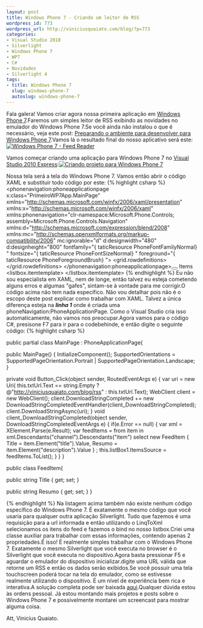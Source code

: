 ```yaml
---
layout: post
title: Windows Phone 7 - Criando um leitor de RSS
wordpress_id: 773
wordpress_url: http://viniciusquaiato.com/blog/?p=773
categories:
- Visual Studio 2010
- Silverlight
- Windows Phone 7
- WP7
- C#
- Novidades
- Silverlight 4
tags:
- title: Windows Phone 7
  slug: windows-phone-7
  autoslug: windows-phone-7
---
```



Fala galera! Vamos criar agora nossa primeira aplicação em [Windows Phone 7](http://www.windowsphone7series.com/).Faremos um simples leitor de RSS exibindo as novidades no emulador do Windows Phone 7.Se você ainda não instalou o que é necessário, veja este post: [Preparando o ambiente para desenvolver para Windows Phone 7](http://viniciusquaiato.com/blog/windows-phone-7-preparando-ambiente-para-desenvolver/).Vamos lá o resultado final do nosso aplicativo será este:[![Windows Phone 7 - Feed Reader](http://viniciusquaiato.com/images_posts/Final-155x300.jpg "Windows Phone 7 - Feed Reader")](http://viniciusquaiato.com/images_posts/Final.jpg)



Vamos começar criando uma aplicação para Windows Phone 7 no [Visual Studio 2010 Express](http://developer.windowsphone.com/windows-phone-7-series/):[![Criando projeto para Windows Phone 7](http://viniciusquaiato.com/images_posts/Criando-projeto-300x190.jpg "Criando projeto para Windows Phone 7")](http://viniciusquaiato.com/images_posts/Criando-projeto.jpg)

Nossa tela será a tela do Windows Phone 7. Vamos então abrir o código XAML e substituir todo código por este:
{% highlight csharp %}
<phonenavigation:phoneapplicationpage x:class="PrimeiroWP7App.MainPage" xmlns="http://schemas.microsoft.com/winfx/2006/xaml/presentation" xmlns:x="http://schemas.microsoft.com/winfx/2006/xaml" xmlns:phonenavigation="clr-namespace:Microsoft.Phone.Controls;
    assembly=Microsoft.Phone.Controls.Navigation" xmlns:d="http://schemas.microsoft.com/expression/blend/2008" xmlns:mc="http://schemas.openxmlformats.org/markup-compatibility/2006" mc:ignorable="d" d:designwidth="480" d:designheight="800" fontfamily="{
taticResource PhoneFontFamilyNormal}
" fontsize="{
taticResource PhoneFontSizeNormal}
" foreground="{
taticResource PhoneForegroundBrush}
">    <grid x:name="LayoutRoot" background="{
taticResource PhoneBackgroundBrush}
">        <grid.rowdefinitions>            <rowdefinition height="Auto" />            <rowdefinition height="*" />        </grid.rowdefinitions>        <grid x:name="TitleGrid" grid.row="0">            <stackpanel>                <border background="#ffcc00">                    <textblock foreground="Black" margin="5" text="Vinicius Quaiato Feed Reader" x:name="textBlockPageTitle" style="{
taticResource PhoneTextPageTitle1Style}
" fontfamily="Verdana" />                </border>                <textblock margin="0,-10" text="Feed for:" x:name="textBlockListTitle" style="{
taticResource PhoneTextPageTitle2Style}
" fontsize="60" fontfamily="Calibri" />                <border margin="0 0 0 10" cornerradius="10" background="#ffcc00">                    <stackpanel orientation="Horizontal">                        <textbox x:name="txtUrl" width="360" background="#fff" foreground="#000" fontsize="22"></textbox>                        </stackpanel></border></stackpanel></grid></grid></phonenavigation:phoneapplicationpage><button content="Read" foreground="Black" click="Button_Click" borderthickness="1" borderbrush="Black"></button>                                                                <grid x:name="Feeds" grid.row="2">            <stackpanel horizontalalignment="Left">                <textblock fontsize="30" foreground="Chartreuse">Items</textblock>                <listbox height="521" margin="0,10,0,0" name="listBox1" verticalalignment="Top" width="476">                    <listbox.itemtemplate>                        <datatemplate>                            <stackpanel orientation="Vertical" height="150" width="476">                                <textblock text="{
inding Title}
" textwrapping="Wrap" foreground="#FFC8AB14" fontsize="22" />                                <textblock text="{
inding Resumo}
" textwrapping="Wrap" fontsize="18" />                            </stackpanel>                        </datatemplate>                    </listbox.itemtemplate>                </listbox>            </stackpanel>        </grid>
{% endhighlight %}
Eu não sou especialista em XAML, nem de longe, então talvez eu esteja cometendo alguns erros e algumas "gafes", sintam-se à vontade para me corrigir.O código acima não tem nada específico. Não vou detalhar pois não é o escopo deste post explicar como trabalhar com XAML. Talvez a única diferença esteja na **_linha 1_** onde é criada uma phoneNavigation:PhoneApplicationPage. Como o Visual Studio cria isso automaticamente, não vamos nos preocupar.Agora vamos para o código C#, presisone F7 para ir para o codebehinde, e então digite o seguinte código:
{% highlight csharp %}

public partial class MainPage : PhoneApplicationPage{

public MainPage()    {        InitializeComponent();
    SupportedOrientations = SupportedPageOrientation.Portrait | SupportedPageOrientation.Landscape;
    }

private void Button_Click(object sender, RoutedEventArgs e)    {
var uri = new Uri(                            this.txtUrl.Text == string.Empty ?                            @"http://viniciusquaiato.com/blog/rss" :                            this.txtUrl.Text);
    WebClient client = new WebClient();
    client.DownloadStringCompleted += new DownloadStringCompletedEventHandler(client_DownloadStringCompleted);
    client.DownloadStringAsync(uri);
    }
void client_DownloadStringCompleted(object sender, DownloadStringCompletedEventArgs e)    {
if(e.Error == null)        {
var xml = XElement.Parse(e.Result);
var feedItems = from item in xml.Descendants("channel").Descendants("item")                            select new FeedItem { Title = item.Element("title").Value, Resumo = item.Element("description").Value }
;
    this.listBox1.ItemsSource = feedItems.ToList();
    }
    }
}


public class FeedItem{

public string Title { get;
    set;
    }

public string Resumo { get;
    set;
    }
}

{% endhighlight %}
Na listagem acima também não existe nenhum código específico do Windows Phone 7. É exatamente o mesmo código que você usaria para qualquer outra aplicação Silverlight. Tudo que fazemos é uma requisição para a url informada e então utilizando o LinqToXml selecionamos os itens do feed e fazemos o bind no nosso listbox.Criei uma classe auxiliar para trabalhar com essas informações, contendo apenas 2 propriedades.É isso! É realmente simples trabalhar com o Windows Phone 7. Exatamente o mesmo Silverlight que você executa no browser é o Silverlight que você executa no dispositivo.Agora basta pressionar F5 e aguardar o emulador do dispositivo inicializar.digite uma URL válida que retorne um RSS e então os dados serão exibidos.Se você possuir uma tela touchscreen poderá tocar na tela do emulador, como se estivesse realmente utilizando o dispositivo. É um nível de experiência bem rica e interativa.A solução completa pode ser baixada [aqui](http://viniciusquaiato.com/files/codesamples/WindowsPhone7/RSSWindowsPhone7.zip).Qualquer dúvida estou às ordens pessoal. Já estou montando mais projetos e posts sobre o Windows Phone 7 e possivelmente montarei um screencast para mostrar alguma coisa.

Att,
Vinicius Quaiato.
